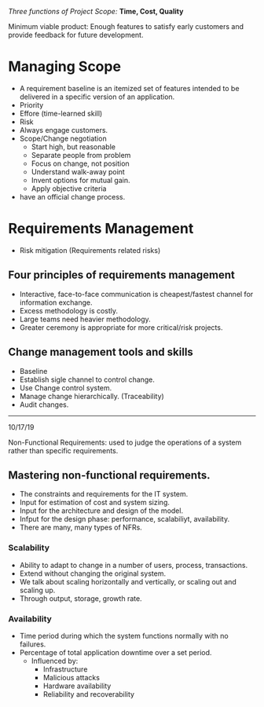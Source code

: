 *Three functions of Project Scope:* 
**Time, Cost, Quality**

Minimum viable product: Enough features to satisfy early customers and provide feedback for future development. 
# Managing Scope
- A requirement baseline is an itemized set of features intended to be delivered in a specific version of an application.
- Priority
- Effore (time-learned skill)
- Risk
- Always engage customers. 
- Scope/Change negotiation
    - Start high, but reasonable 
    - Separate people from problem
    - Focus on change, not position
    - Understand walk-away point
    - Invent options for mutual gain.
    - Apply objective criteria
- have an official change process. 
# Requirements Management
- Risk mitigation (Requirements related risks)

## Four principles of requirements management
- Interactive, face-to-face communication is cheapest/fastest channel for information exchange.
- Excess methodology is costly.
- Large teams need heavier methodology.
- Greater ceremony is appropriate for more critical/risk projects.

## Change management tools and skills
- Baseline
- Establish sigle channel to control change.
- Use Change control system.
- Manage change hierarchically. (Traceability)
- Audit changes.

---

10/17/19

Non-Functional Requirements: used to judge the operations of a system rather than specific requirements. 

## Mastering non-functional requirements.
- The constraints and requirements for the IT system.
- Input for estimation of cost and system sizing.
- Input for the architecture and design of the model. 
- Infput for the design phase: performance, scalabiliyt, availability.
- There are many, many types of NFRs. 

### Scalability
- Ability to adapt to change in a number of users, process, transactions.
- Extend without changing the original system. 
- We talk about scaling horizontally and vertically, or scaling out and scaling up. 
- Through output, storage, growth rate. 

### Availability
- Time period during which the system functions normally with no failures. 
- Percentage of total application downtime over a set period. 
    - Influenced by: 
        - Infrastructure
        - Malicious attacks
        - Hardware availability
        - Reliability and recoverability



       
